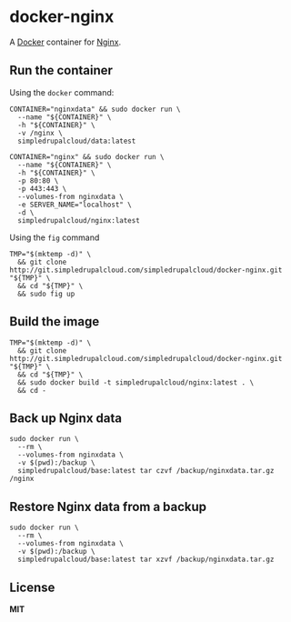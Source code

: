 # docker-nginx

A [Docker](https://docker.com/) container for [Nginx](http://nginx.org/).

## Run the container

Using the `docker` command:

    CONTAINER="nginxdata" && sudo docker run \
      --name "${CONTAINER}" \
      -h "${CONTAINER}" \
      -v /nginx \
      simpledrupalcloud/data:latest

    CONTAINER="nginx" && sudo docker run \
      --name "${CONTAINER}" \
      -h "${CONTAINER}" \
      -p 80:80 \
      -p 443:443 \
      --volumes-from nginxdata \
      -e SERVER_NAME="localhost" \
      -d \
      simpledrupalcloud/nginx:latest

Using the `fig` command

    TMP="$(mktemp -d)" \
      && git clone http://git.simpledrupalcloud.com/simpledrupalcloud/docker-nginx.git "${TMP}" \
      && cd "${TMP}" \
      && sudo fig up

## Build the image

    TMP="$(mktemp -d)" \
      && git clone http://git.simpledrupalcloud.com/simpledrupalcloud/docker-nginx.git "${TMP}" \
      && cd "${TMP}" \
      && sudo docker build -t simpledrupalcloud/nginx:latest . \
      && cd -

## Back up Nginx data

    sudo docker run \
      --rm \
      --volumes-from nginxdata \
      -v $(pwd):/backup \
      simpledrupalcloud/base:latest tar czvf /backup/nginxdata.tar.gz /nginx

## Restore Nginx data from a backup

    sudo docker run \
      --rm \
      --volumes-from nginxdata \
      -v $(pwd):/backup \
      simpledrupalcloud/base:latest tar xzvf /backup/nginxdata.tar.gz

## License

**MIT**
